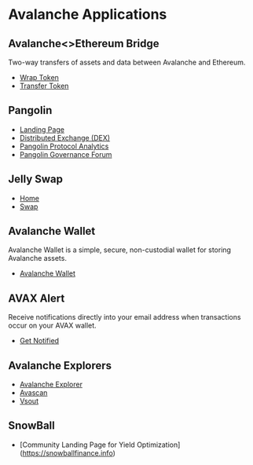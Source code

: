 # Avalanche Applications

## Avalanche<>Ethereum Bridge

Two-way transfers of assets and data between Avalanche and Ethereum.

* [Wrap Token](https://aeb.xyz/#/wrap)
* [Transfer Token](https://aeb.xyz/#/transfer)

## Pangolin

* [Landing Page](https://pangolin.exchange)
* [Distributed Exchange (DEX)](https://app.pangolin.exchange)
* [Pangolin Protocol Analytics](https://info.pangolin.exchange)
* [Pangolin Governance Forum](https://gov.pangolin.exchange)

## Jelly Swap

* [Home](https://jelly.market/)
* [Swap](https://app.jelly.market/swap)

## Avalanche Wallet

Avalanche Wallet is a simple, secure, non-custodial wallet for storing Avalanche assets.

* [Avalanche Wallet](https://wallet.avax.network)


## AVAX Alert

Receive notifications directly into your email address when transactions occur on your AVAX wallet.

* [Get Notified](https://avaxalert.com/)

## Avalanche Explorers

* [Avalanche Explorer](https://explorer.avax.network)
* [Avascan](https://avascan.info/)
* [Vsout](https://vscout.io/)

## SnowBall 
* [Community Landing Page for Yield Optimization] (https://snowballfinance.info)
